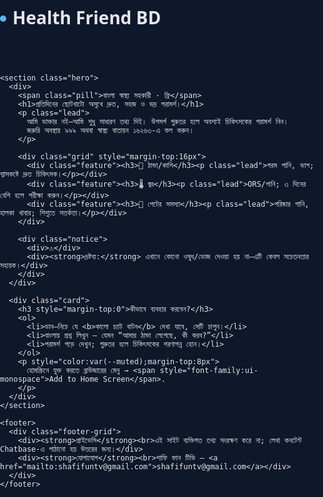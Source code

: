<!DOCTYPE html>
<html lang="bn">
<head>
  <meta charset="utf-8" />
  <meta name="viewport" content="width=device-width, initial-scale=1, viewport-fit=cover" />
  <title>Health Friend BD — বাংলা স্বাস্থ্য সহকারী</title>
  <meta name="description" content="বাংলা ভাষায় সাধারণ স্বাস্থ্য পরামর্শ — বিনামূল্যে, সহজ ও ভদ্র টোনে। জরুরি হলে ৯৯৯ বা ১৬২৬৩-এ যোগাযোগ করুন।" />

  <!-- Font -->
  <link rel="preconnect" href="https://fonts.googleapis.com">
  <link rel="preconnect" href="https://fonts.gstatic.com" crossorigin>
  <link href="https://fonts.googleapis.com/css2?family=Noto+Sans+Bengali:wght@400;600;700&display=swap" rel="stylesheet">

  <style>
    :root{
      --bg:#0f172a;       /* slate-900 */
      --card:#111827;     /* gray-900 */
      --muted:#94a3b8;    /* slate-400 */
      --text:#e5e7eb;     /* gray-200 */
      --accent:#22d3ee;   /* cyan-400 */
      --accent-2:#a78bfa; /* violet-400 */
      --success:#34d399;  /* emerald-400 */
    }
    *{box-sizing:border-box}
    html,body{
      margin:0; padding:0;
      font-family:"Noto Sans Bengali",system-ui,-apple-system,Segoe UI,Roboto,Helvetica,Arial,sans-serif;
      background:var(--bg); color:var(--text);
      -webkit-text-size-adjust:100%; /* iOS zoom glitch fix */
    }

    a{color:var(--accent); text-decoration:none}

    .container{max-width:1100px; margin:0 auto; padding:clamp(12px,3vw,24px)}
    header{
      display:flex; align-items:center; justify-content:space-between; gap:16px;
      padding:12px 0;
    }
    .brand{display:flex; align-items:center; gap:10px; font-weight:700;
      font-size:clamp(18px,3.2vw,28px)}
    .brand .dot{width:10px;height:10px;border-radius:999px;
      background:linear-gradient(135deg,var(--accent),var(--accent-2))}

    .hero{
      display:grid; grid-template-columns:1.2fr 1fr; gap:clamp(14px,2.8vw,24px);
      align-items:center; padding: 12px 0 8px;
    }
    @media (max-width: 900px){
      .hero{grid-template-columns:1fr}
    }

    .card{
      background:linear-gradient(180deg,#0b1220,#0a0f1a);
      border:1px solid #1f2937; border-radius:16px; padding:clamp(14px,3vw,20px);
      box-shadow:0 10px 30px rgba(0,0,0,.35)
    }
    .pill{display:inline-block;background:#0b2a32;color:#8af3ff;
      padding:6px 10px;border-radius:999px;border:1px solid #164e63;font-size:12px;letter-spacing:.2px}
    h1{margin:.2em 0 .4em; font-size:clamp(26px,5vw,44px); line-height:1.15}
    p.lead{color:var(--muted); font-size:clamp(15px,2.5vw,18px)}

    .grid{display:grid; grid-template-columns:repeat(3,1fr); gap:clamp(10px,2vw,16px)}
    @media (max-width:900px){ .grid{grid-template-columns:1fr} }

    .feature{background:#0b1020; border:1px solid #1e293b; padding:16px; border-radius:14px}
    .feature h3{margin:4px 0 8px; font-size:18px}

    .notice{display:flex; gap:12px; align-items:flex-start;
      background:#20140f; border:1px solid #4a1d09; color:#ffd7ae;
      padding:12px 14px; border-radius:12px; margin-top:12px}
    .notice strong{color:#ffb86b}

    footer{margin:32px 0 80px; color:var(--muted); font-size:14px}
    .footer-grid{display:grid; grid-template-columns:1fr 1fr; gap:16px}
    @media (max-width:700px){ .footer-grid{grid-template-columns:1fr} }

    /* Safe-area for notches (iPhone etc.) */
    .safe{padding-left:env(safe-area-inset-left); padding-right:env(safe-area-inset-right)}
  </style>

  <!-- ✅ Chatbase embed (তোমার আইডি আছে—এটাই রাখো) -->
  <script>
  (function(){
    if(!window.chatbase || window.chatbase("getState")!=="initialized"){
      window.chatbase=(...args)=>{(window.chatbase.q=window.chatbase.q||[]).push(args)};
      window.chatbase=new Proxy(window.chatbase,{get(t,p){if(p==="q")return t.q; return(...a)=>t(p,...a)}});
    }
    const onLoad=function(){
      const s=document.createElement("script");
      s.src="https://www.chatbase.co/embed.min.js";
      s.id="qh-QBSpTeK3Yu7CCsAA6D";   /* ← তোমার দেওয়া আইডি */
      s.domain="www.chatbase.co";
      document.body.appendChild(s);
    };
    if(document.readyState==="complete"){onLoad()} else {window.addEventListener("load",onLoad)}
  })();
  </script>

  <!-- (ঐচ্ছিক) Botpress embed – ভবিষ্যতে চাইলে ব্যবহার করো
  <script src="https://cdn.botpress.cloud/webchat/v2.2/inject.js"></script>
  <script src="https://mediafiles.botpress.cloud/<BOT_ID>/webchat/v2.2/config.js"></script>
  -->
</head>

<body>
  <div class="container safe">
    <header>
      <div class="brand"><span class="dot"></span> Health Friend BD</div>
      <!-- আগের 'চ্যাট শুরু করুন' বাটনটি ইচ্ছাকৃতভাবে সরানো হলো ।
           এখন শুধু Chatbase-এর কালো ফ্লোটিং বাটন থাকবে। -->
    </header>

    <section class="hero">
      <div>
        <span class="pill">বাংলা স্বাস্থ্য সহকারী · ফ্রি</span>
        <h1>প্রতিদিনের ছোটখাটো অসুখে দ্রুত, সহজ ও ভদ্র পরামর্শ।</h1>
        <p class="lead">
          আমি ডাক্তার নই—আমি শুধু সাধারণ তথ্য দিই। উপসর্গ গুরুতর হলে অবশ্যই চিকিৎসকের পরামর্শ নিন।
          জরুরি অবস্থায় ৯৯৯ অথবা স্বাস্থ্য বাতায়ন ১৬২৬৩-এ কল করুন।
        </p>

        <div class="grid" style="margin-top:16px">
          <div class="feature"><h3>🤧 ঠান্ডা/কাশি</h3><p class="lead">গরম পানি, ভাপ; শ্বাসকষ্টে দ্রুত চিকিৎসক।</p></div>
          <div class="feature"><h3>🌡️ জ্বর</h3><p class="lead">ORS/পানি; ৩ দিনের বেশি হলে পরীক্ষা করুন।</p></div>
          <div class="feature"><h3>🍲 পেটের সমস্যা</h3><p class="lead">পরিষ্কার পানি, হালকা খাবার; শিশুতে সতর্কতা।</p></div>
        </div>

        <div class="notice">
          <div>⚠️</div>
          <div><strong>দ্রষ্টব্য:</strong> এখানে কোনো ওষুধ/ডোজ দেওয়া হয় না—এটি কেবল সচেতনতার সহায়ক।</div>
        </div>
      </div>

      <div class="card">
        <h3 style="margin-top:0">কীভাবে ব্যবহার করবেন?</h3>
        <ol>
          <li>ডান–নিচে যে <b>কালো চ্যাট বাটন</b> দেখা যাবে, সেটি চাপুন।</li>
          <li>বাংলায় প্রশ্ন লিখুন — যেমন “আমার ঠান্ডা লেগেছে, কী করব?”</li>
          <li>পরামর্শ পড়ে দেখুন; গুরুতর হলে চিকিৎসকের শরণাপন্ন হোন।</li>
        </ol>
        <p style="color:var(--muted);margin-top:8px">
          হোমস্ক্রিনে যুক্ত করতে ব্রাউজারের মেনু → <span style="font-family:ui-monospace">Add to Home Screen</span>.
        </p>
      </div>
    </section>

    <footer>
      <div class="footer-grid">
        <div><strong>প্রাইভেসি</strong><br>এই সাইট ব্যক্তিগত তথ্য সংরক্ষণ করে না; লেখা কনটেন্ট Chatbase-এ পাঠানো হয় উত্তরের জন্য।</div>
        <div><strong>যোগাযোগ</strong><br>শাফি ফান টিভি — <a href="mailto:shafifuntv@gmail.com">shafifuntv@gmail.com</a></div>
      </div>
    </footer>
  </div>

  <script>
    // (ঐচ্ছিক) যদি হেডারে ভবিষ্যতে কোনো কাস্টম বাটন যোগ করে Chatbase খুলতে চাও,
    // এই ফাংশনটা কল করলেই বেশিরভাগ ক্ষেত্রে কাজ করবে:
    window.openChatbase = function(){
      // কিছু থিমে Chatbase ওপেন API না থাকলে লঞ্চার বাটনে কৃত্রিম ক্লিক পাঠাই
      const possible = [
        '[class*="chatbase"] button',
        'button[id*="chatbase"]',
        'iframe[src*="chatbase"]'
      ];
      for (const sel of possible){
        const el = document.querySelector(sel);
        if (el){ el.click(); break; }
      }
      if (window.chatbase) { try { window.chatbase('open'); } catch(e){} }
    };

    // Mobile polish
    // 1) iOS Safari address bar shrink glitch fallback
    document.documentElement.style.setProperty('--vh', window.innerHeight * 0.01 + 'px');
    window.addEventListener('resize', () => {
      document.documentElement.style.setProperty('--vh', window.innerHeight * 0.01 + 'px');
    });
  </script>
</body>
</html>

